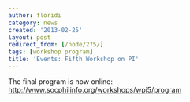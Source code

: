 ```yaml
---
author: floridi
category: news
created: '2013-02-25'
layout: post
redirect_from: [/node/275/]
tags: [workshop program]
title: 'Events: Fifth Workshop on PI'
---
```

The final program is now online:
http://www.socphilinfo.org/workshops/wpi5/program



